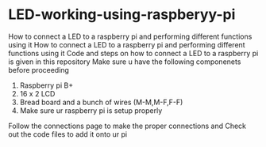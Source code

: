 # LED-working-using-raspberyy-pi
How to connect a LED to a raspberry pi and performing different functions using it 
How to connect a LED to a raspberry pi and performing different functions using it 
Code and steps on how to connect a LED to a raspberry pi is given in this repository 
Make sure u have the following componenets before proceeding
1) Raspberry pi B+
2) 16 x 2 LCD
3) Bread board and a bunch of wires (M-M,M-F,F-F)
4) Make sure ur raspberry pi is setup properly

Follow the connections page to make the proper connections and 
Check out the code files to add it onto ur pi 
